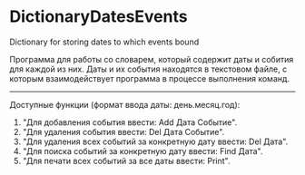 # DictionaryDatesEvents
Dictionary for storing dates to which events bound

Программа для работы со словарем, который содержит даты и собития для каждой из них.
Даты и их события находятся в текстовом файле, с которым взаимодействует программа в процессе выполнения команд.
***
Доступные функции (формат ввода даты: день.месяц.год):
1. "Для добавления события ввести: Add Дата Событие".
2. "Для удаления события ввести: Del Дата Событие".
3. "Для удаления всех событий за конкретную дату ввести: Del Дата".
4. "Для поиска событий за конкретную дату ввести: Find Дата".
5. "Для печати всех событий за все даты ввести: Print".

